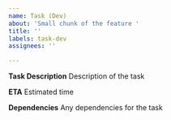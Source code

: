 ```yaml
---
name: Task (Dev)
about: 'Small chunk of the feature '
title: ''
labels: task-dev
assignees: ''

---
```


**Task Description**
Description of the task 

**ETA**
Estimated time

**Dependencies**
Any dependencies for the task

